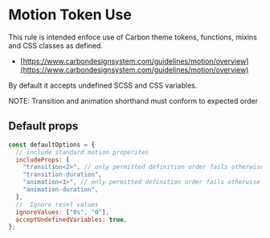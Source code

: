 # Motion Token Use

This rule is intended enfoce use of Carbon theme tokens, functions, mixins and CSS classes as defined.

- [https://www.carbondesignsystem.com/guidelines/motion/overview](https://www.carbondesignsystem.com/guidelines/motion/overview)

By default it accepts undefined SCSS and CSS variables.

NOTE: Transition and animation shorthand must conform to expected order

## Default props

```js
const defaultOptions = {
  // include standard motion properites
  includeProps: [
    "transition<2>", // only permitted definition order fails otherwise
    "transition-duration",
    "animation<1>", // only permitted definition order fails otherwise
    "animation-duration",
  ],
  //  Ignore reset values
  ignoreValues: ["0s", "0"],
  acceptUndefinedVariables: true,
};
```
